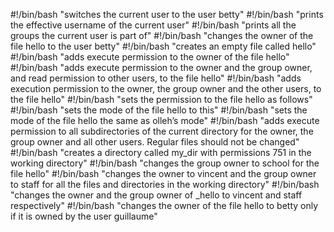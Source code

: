 #!/bin/bash
"switches the current user to the user betty"
#!/bin/bash
"prints the effective username of the current user"
#!/bin/bash
"prints all the groups the current user is part of"
#!/bin/bash
"changes the owner of the file hello to the user betty"
#!/bin/bash
"creates an empty file called hello"
#!/bin/bash
 "adds execute permission to the owner of the file hello"
#!/bin/bash
"adds execute permission to the owner and the group owner, and read permission to other users, to the file hello"
#!/bin/bash
"adds execution permission to the owner, the group owner and the other users, to the file hello"
#!/bin/bash
"sets the permission to the file hello as follows"
#!/bin/bash
"sets the mode of the file hello to this"
#!/bin/bash
"sets the mode of the file hello the same as olleh’s mode"
#!/bin/bash
"adds execute permission to all subdirectories of the current directory for the owner, the group owner and all other users. Regular files should not be changed"
#!/bin/bash
"creates a directory called my_dir with permissions 751 in the working directory"
#!/bin/bash
"changes the group owner to school for the file hello"
#!/bin/bash
"changes the owner to vincent and the group owner to staff for all the files and directories in the working directory"
#!/bin/bash
"changes the owner and the group owner of _hello to vincent and staff respectively"
#!/bin/bash
"changes the owner of the file hello to betty only if it is owned by the user guillaume"
